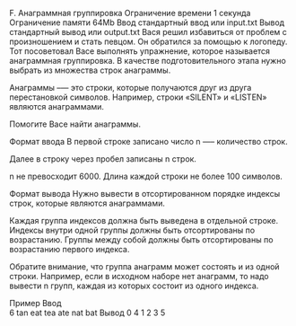 F. Анаграммная группировка
Ограничение времени	1 секунда
Ограничение памяти	64Mb
Ввод	стандартный ввод или input.txt
Вывод	стандартный вывод или output.txt
Вася решил избавиться от проблем с произношением и стать певцом. Он обратился за помощью к логопеду. Тот посоветовал Васе выполнять упражнение, которое называется анаграммная группировка. В качестве подготовительного этапа нужно выбрать из множества строк анаграммы.

Анаграммы –— это строки, которые получаются друг из друга перестановкой символов. Например, строки «SILENT» и «LISTEN» являются анаграммами.

Помогите Васе найти анаграммы.

Формат ввода
В первой строке записано число n —– количество строк.

Далее в строку через пробел записаны n строк.

n не превосходит 6000. Длина каждой строки не более 100 символов.

Формат вывода
Нужно вывести в отсортированном порядке индексы строк, которые являются анаграммами.

Каждая группа индексов должна быть выведена в отдельной строке. Индексы внутри одной группы должны быть отсортированы по возрастанию. Группы между собой должны быть отсортированы по возрастанию первого индекса.

Обратите внимание, что группа анаграмм может состоять и из одной строки. Например, если в исходном наборе нет анаграмм, то надо вывести n групп, каждая из которых состоит из одного индекса.

Пример
Ввод	
6
tan eat tea ate nat bat
Вывод
0 4
1 2 3
5